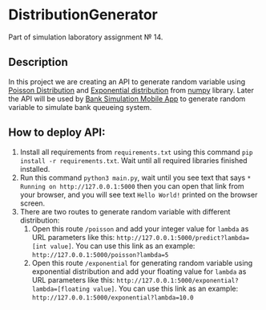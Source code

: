 # DistributionGenerator
Part of simulation laboratory assignment № 14. 

## Description
In this project we are creating an API to generate random variable using [Poisson Distribution](https://en.wikipedia.org/wiki/Poisson_distribution) and [Exponential distribution](https://en.wikipedia.org/wiki/Exponential_distribution) from [numpy](https://numpy.org/) library. Later the API will be used by [Bank Simulation Mobile App](https://github.com/Steven2110/BankSimulation) to generate random variable to simulate bank queueing system.

## How to deploy API:
1. Install all requirements from `requirements.txt` using this command `pip install -r requirements.txt`. Wait until all required libraries finished installed.
2. Run this command `python3 main.py`, wait until you see text that says `* Running on http://127.0.0.1:5000` then you can open that link from your browser, and you will see text `Hello World!` printed on the browser screen.
3. There are two routes to generate random variable with different distribution:
    1. Open this route `/poisson` and add your integer value for `lambda` as URL parameters like this: `http://127.0.0.1:5000/predict?lambda=[int value]`. You can use this link as an example: `http://127.0.0.1:5000/poisson?lambda=5`
    2. Open this route `/exponential` for generating random variable using exponential distribution and add your floating value for `lambda` as URL parameters like this: `http://127.0.0.1:5000/exponential?lambda=[floating value]`. You can use this link as an example: `http://127.0.0.1:5000/exponential?lambda=10.0`